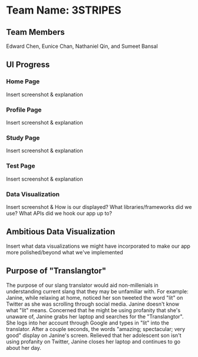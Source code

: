 # Team Name: 3STRIPES

## Team Members
Edward Chen, Eunice Chan, Nathaniel Qin, and Sumeet Bansal

## UI Progress
### Home Page
Insert screenshot & explanation

### Profile Page
Insert screenshot & explanation

### Study Page
Insert screenshot & explanation

### Test Page
Insert screenshot & explanation

### Data Visualization
Insert screenshot & How is our displayed? What libraries/frameworks did we use? What APIs did we hook our app up to?

## Ambitious Data Visualization
Insert what data visualizations we might have incorporated to make our app more polished/beyond what we've implemented

## Purpose of "Translangtor"
The purpose of our slang translator would aid non-millenials in understanding current slang that they may be unfamiliar with. 
For example: Janine, while relaxing at home, noticed her son tweeted the word "lit" on Twitter as she was scrolling through social media. 
Janine doesn't know what "lit" means. Concerned that he might be using profanity that she's unaware of, Janine grabs her laptop 
and searches for the "Translangtor". She logs into her account through Google and types in "lit" into the translator. After a couple seconds, 
the words "amazing; spectacular; very good" display on Janine's screen. Relieved that her adolescent son isn't using profanity on Twitter, 
Janine closes her laptop and continues to go about her day. 

